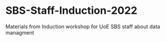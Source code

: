 # SBS-Staff-Induction-2022
Materials from Induction workshop for UoE SBS staff about data managment
